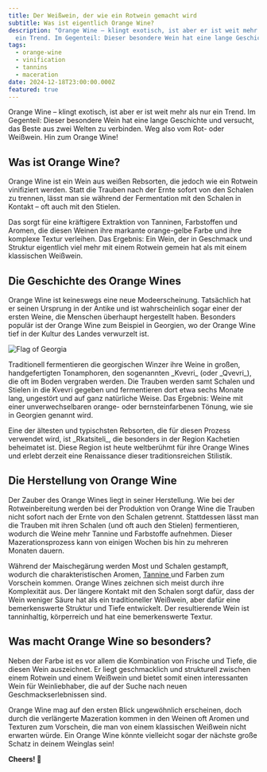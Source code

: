 ```yaml
---
title: Der Weißwein, der wie ein Rotwein gemacht wird
subtitle: Was ist eigentlich Orange Wine?
description: "Orange Wine – klingt exotisch, ist aber er ist weit mehr als nur
  ein Trend. Im Gegenteil: Dieser besondere Wein hat eine lange Geschichte"
tags:
  - orange-wine
  - vinification
  - tannins
  - maceration
date: 2024-12-18T23:00:00.000Z
featured: true
---
```


Orange Wine – klingt exotisch, ist aber er ist weit mehr als nur ein Trend. Im Gegenteil: Dieser besondere Wein hat eine lange Geschichte und versucht, das Beste aus zwei Welten zu verbinden. Weg also vom Rot- oder Weißwein. Hin zum Orange Wine!

## **Was ist Orange Wine?**

Orange Wine ist ein Wein aus weißen Rebsorten, die jedoch wie ein Rotwein vinifiziert werden. Statt die Trauben nach der Ernte sofort von den Schalen zu trennen, lässt man sie während der Fermentation mit den Schalen in Kontakt – oft auch mit den Stielen.

Das sorgt für eine kräftigere Extraktion von Tanninen, Farbstoffen und Aromen, die diesen Weinen ihre markante orange-gelbe Farbe und ihre komplexe Textur verleihen. Das Ergebnis: Ein Wein, der in Geschmack und Struktur eigentlich viel mehr mit einem Rotwein gemein hat als mit einem klassischen Weißwein.

## **Die Geschichte des Orange Wines**

Orange Wine ist keineswegs eine neue Modeerscheinung. Tatsächlich hat er seinen Ursprung in der Antike und ist wahrscheinlich sogar einer der ersten Weine, die Menschen überhaupt hergestellt haben. Besonders populär ist der Orange Wine zum Beispiel in Georgien, wo der Orange Wine tief in der Kultur des Landes verwurzelt ist. 

![Flag of Georgia](/imgs-blog/flag-of-georgia.jpg)

Traditionell fermentieren die georgischen Winzer ihre Weine in großen, handgefertigten Tonamphoren, den sogenannten &#x5F;Kvevri&#x5F; (oder &#x5F;Qvevri_), die oft im Boden vergraben werden. Die Trauben werden samt Schalen und Stielen in die Kvevri gegeben und fermentieren dort etwa sechs Monate lang, ungestört und auf ganz natürliche Weise. Das Ergebnis: Weine mit einer unverwechselbaren orange- oder bernsteinfarbenen Tönung, wie sie in Georgien genannt wird.

Eine der ältesten und typischsten Rebsorten, die für diesen Prozess verwendet wird, ist &#x5F;Rkatsiteli_, die besonders in der Region Kachetien beheimatet ist. Diese Region ist heute weltberühmt für ihre Orange Wines und erlebt derzeit eine Renaissance dieser traditionsreichen Stilistik.

## **Die Herstellung von Orange Wine**

Der Zauber des Orange Wines liegt in seiner Herstellung. Wie bei der Rotweinbereitung werden bei der Produktion von Orange Wine die Trauben nicht sofort nach der Ernte von den Schalen getrennt. Stattdessen lässt man die Trauben mit ihren Schalen (und oft auch den Stielen) fermentieren, wodurch die Weine mehr Tannine und Farbstoffe aufnehmen. Dieser Mazerationsprozess kann von einigen Wochen bis hin zu mehreren Monaten dauern.

Während der Maischegärung werden Most und Schalen gestampft, wodurch die charakteristischen Aromen, [Tannine ](https://www.vinoteqa.com/de/blog/wines/importance-of-tannins)und Farben zum Vorschein kommen. Orange Wines zeichnen sich meist durch ihre Komplexität aus. Der längere Kontakt mit den Schalen sorgt dafür, dass der Wein weniger Säure hat als ein traditioneller Weißwein, aber dafür eine bemerkenswerte Struktur und Tiefe entwickelt. Der resultierende Wein ist tanninhaltig, körperreich und hat eine bemerkenswerte Textur. 

## **Was macht Orange Wine so besonders?**

Neben der Farbe ist es vor allem die Kombination von Frische und Tiefe, die diesen Wein auszeichnet. Er liegt geschmacklich und strukturell zwischen einem Rotwein und einem Weißwein und bietet somit einen interessanten Wein für Weinliebhaber, die auf der Suche nach neuen Geschmackserlebnissen sind. 

Orange Wine mag auf den ersten Blick ungewöhnlich erscheinen, doch durch die verlängerte Mazeration kommen in den Weinen oft Aromen und Texturen zum Vorschein, die man von einem klassischen Weißwein nicht erwarten würde. Ein Orange Wine könnte vielleicht sogar der nächste große Schatz in deinem Weinglas sein!

**Cheers! 🍷**
